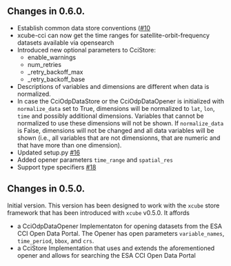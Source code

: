## Changes in 0.6.0.
* Establish common data store conventions ([#10](https://github.com/dcs4cop/xcube-cci/issues/10)
* xcube-cci can now get the time ranges for satellite-orbit-frequency datasets available via opensearch 
* Introduced new optional parameters to CciStore:
    - enable_warnings
    - num_retries
    - _retry_backoff_max
    - _retry_backoff_base
* Descriptions of variables and dimensions are different when data is normalized. 
* In case the CciOdpDataStore or the CciOdpDataOpener is initialized with `normalize_data` set to True, 
dimensions will be normalized to `lat`, `lon`, `time` and possibly additional dimensions. 
Variables that cannot be normalized to use these dimensions will not be shown.
If `normalize_data` is False, dimensions will not be changed and all data variables will be shown 
(i.e., all variables that are not dimensionns, that are numeric and that have more than one dimension).
* Updated setup.py [#16](https://github.com/dcs4cop/xcube-cci/issues/16)
* Added opener parameters `time_range` and `spatial_res`
* Support type specifiers [#18](https://github.com/dcs4cop/xcube-cci/issues/18)

## Changes in 0.5.0.
 
Initial version. 
This version has been designed to work with the `xcube` store framework that has been introduced with
`xcube` v0.5.0.
It affords
- a CciOdpDataOpener Implementaton for opening datasets from the ESA CCI Open Data Portal. 
The Opener has open parameters `variable_names`, `time_period`, `bbox`, and `crs`.
- a CciStore Implementation that uses and extends the aforementioned opener and allows for searching 
the ESA CCI Open Data Portal
